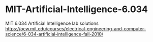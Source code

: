 # MIT-Artificial-Intelligence-6.034
MIT 6.034 Artificial Intelligence lab solutions
https://ocw.mit.edu/courses/electrical-engineering-and-computer-science/6-034-artificial-intelligence-fall-2010/
